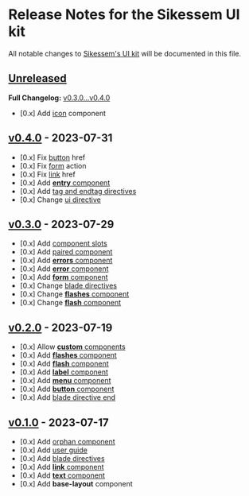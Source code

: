# Release Notes for the Sikessem UI kit

All notable changes to [Sikessem's UI kit](https://github.com/sikessem/ui) will be documented in this file.

## [Unreleased](https://github.com/sikessem/ui/compare/v0.3.0...HEAD)

**Full Changelog:** [v0.3.0...v0.4.0](https://github.com/sikessem/ui/compare/v0.4.0...v0.3.0)

- [0.x] Add [icon](https://github.com/sikessem/ui#icon-component) component

## [v0.4.0](https://github.com/sikessem/ui/releases/tag/v0.4.0) - 2023-07-31

- [0.x] Fix [button](https://github.com/sikessem/ui#button-component) href
- [0.x] Fix [form](https://github.com/sikessem/ui#form-component) action
- [0.x] Fix [link](https://github.com/sikessem/ui#link-component) href
- [0.x] Add [**entry** component](https://github.com/sikessem/ui#entry-component)
- [0.x] Add [tag and endtag directives](https://github.com/sikessem/ui#blade-directives)
- [0.x] Change [ui directive](https://github.com/sikessem/ui#blade-directives)

## [v0.3.0](https://github.com/sikessem/ui/releases/tag/v0.3.0) - 2023-07-29

- [0.x] Add [component slots](https://github.com/sikessem/ui#component-slots)
- [0.x] Add [paired component](https://github.com/sikessem/ui#component-tags)
- [0.x] Add [**errors** component](https://github.com/sikessem/ui#errors-component)
- [0.x] Add [**error** component](https://github.com/sikessem/ui#error-component)
- [0.x] Add [**form** component](https://github.com/sikessem/ui#form-component)
- [0.x] Change [blade directives](https://github.com/sikessem/ui#blade-directives)
- [0.x] Change [**flashes** component](https://github.com/sikessem/ui#flashes-component)
- [0.x] Change [**flash** component](https://github.com/sikessem/ui#flash-component)

## [v0.2.0](https://github.com/sikessem/ui/releases/tag/v0.2.0) - 2023-07-19

- [0.x] Allow [**custom** components](https://github.com/sikessem/ui#-custom-components)
- [0.x] Add [**flashes** component](https://github.com/sikessem/ui#flashes-component)
- [0.x] Add [**flash** component](https://github.com/sikessem/ui#flash-component)
- [0.x] Add [**label** component](https://github.com/sikessem/ui#label-component)
- [0.x] Add [**menu** component](https://github.com/sikessem/ui#menu-component)
- [0.x] Add [**button** component](https://github.com/sikessem/ui#button-component)
- [0.x] Add [blade directive end](https://github.com/sikessem/ui#blade-directives)

## [v0.1.0](https://github.com/sikessem/ui/releases/tag/v0.1.0) - 2023-07-17

- [0.x] Add [orphan component](https://github.com/sikessem/ui#component-tags)
- [0.x] Add [user guide](https://github.com/sikessem/ui#-usage)
- [0.x] Add [blade directives](https://github.com/sikessem/ui#blade-directives)
- [0.x] Add [**link** component](https://github.com/sikessem/ui#link-component)
- [0.x] Add [**text** component](https://github.com/sikessem/ui#text-component)
- [0.x] Add **base-layout** component
